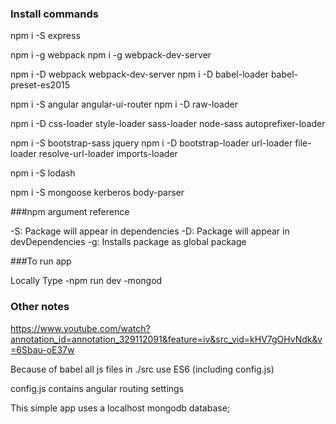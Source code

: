### Install commands

npm i -S express

npm i -g webpack
npm i -g webpack-dev-server

npm i -D webpack webpack-dev-server
npm i -D babel-loader babel-preset-es2015

npm i -S angular angular-ui-router
npm i -D raw-loader

npm i -D css-loader style-loader sass-loader node-sass autoprefixer-loader

npm i -S bootstrap-sass jquery
npm i -D bootstrap-loader url-loader file-loader resolve-url-loader imports-loader

npm i -S lodash

npm i -S mongoose kerberos body-parser

###npm argument reference

-S: Package will appear in  dependencies
-D: Package will appear in devDependencies
-g: Installs package as global package

###To run app

Locally Type
-npm run dev
-mongod


### Other notes

https://www.youtube.com/watch?annotation_id=annotation_329112091&feature=iv&src_vid=kHV7gOHvNdk&v=6Sbau-oE37w

Because of babel all js files in ./src use ES6
  (including config.js)

config.js contains angular routing settings

This simple app uses a localhost mongodb database;
